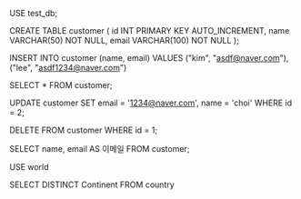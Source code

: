 USE test_db;

CREATE TABLE customer (
id 		INT 		PRIMARY KEY AUTO_INCREMENT,
name 	VARCHAR(50)  NOT NULL,
email 	VARCHAR(100) NOT NULL
);

INSERT INTO customer (name, email) VALUES
("kim", "asdf@naver.com"),
("lee", "asdf1234@naver.com")

SELECT * FROM customer;

UPDATE customer SET
email = '1234@naver.com',
name = 'choi'
WHERE id = 2;

DELETE FROM customer WHERE id = 1;

SELECT name, email AS 이메일 FROM customer;

USE world

SELECT DISTINCT Continent FROM country